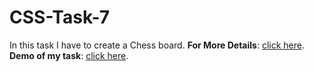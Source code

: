 # CSS-Task-7

In this task I have to create a Chess board.
**For More Details**: [click here](https://youtu.be/CXWCSh2R0Og).
**Demo of my task**: [click here](https://sayan-roy-729.github.io/CSS-Task-7/).
